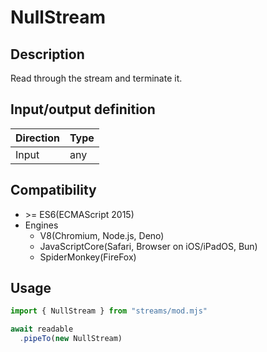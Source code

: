 # NullStream

## Description
Read through the stream and terminate it.

## Input/output definition
|Direction|Type|
|-|-|
|Input|any|

## Compatibility
* \>= ES6(ECMAScript 2015)
* Engines
  * V8(Chromium, Node.js, Deno)
  * JavaScriptCore(Safari, Browser on iOS/iPadOS, Bun)
  * SpiderMonkey(FireFox)

## Usage
```ts
import { NullStream } from "streams/mod.mjs"

await readable
  .pipeTo(new NullStream)
```